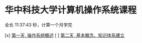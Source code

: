 # 华中科技大学计算机操作系统课程
全长 11:37:43 秒，计算一个月学完

[x] [第一天, 操作系统概述](./day01.md)
[ ] [第二天, 基本概念、知识体系建立](./day02.md)
